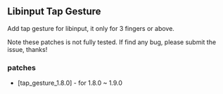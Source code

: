 ## Libinput Tap Gesture

Add tap gesture for libinput, it only for 3 fingers or above.

Note these patches is not fully tested. If find any bug, please submit the issue, thanks!

### patches

+ [tap_gesture_1.8.0] - for 1.8.0 ~ 1.9.0 
